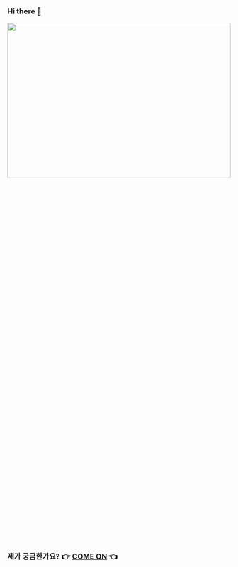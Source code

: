 ### Hi there 👋
<img src="https://user-images.githubusercontent.com/72978589/180751646-3b584611-e9d3-452d-983d-1a345d034aec.JPG" width="100%" height="30%">   

### 제가 궁금한가요? 👉 [COME ON](https://github.com/lijunhyeong/RESUME) 👈

<!--
**lijunhyeong/lijunhyeong** is a ✨ _special_ ✨ repository because its `README.md` (this file) appears on your GitHub profile.

Here are some ideas to get you started:

- 🔭 I’m currently working on ...
- 🌱 I’m currently learning ...
- 👯 I’m looking to collaborate on ...
- 🤔 I’m looking for help with ...
- 💬 Ask me about ...
- 📫 How to reach me: ...
- 😄 Pronouns: ...
- ⚡ Fun fact: ...
-->


